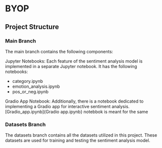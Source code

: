 # BYOP
## Project Structure
### Main Branch
The main branch contains the following components:

Jupyter Notebooks: Each feature of the sentiment analysis model is implemented in a separate Jupyter notebook. It has the following notebooks:
- category.ipynb
- emotion_analysis.ipynb
- pos_or_neg.ipynb

Gradio App Notebook: Additionally, there is a notebook dedicated to implementing a Gradio app for interactive sentiment analysis. [Gradio_app.ipynb]{Gradio app.ipynb} notebbok is meant for the same

### Datasets Branch
The datasets branch contains all the datasets utilized in this project. These datasets are used for training and testing the sentiment analysis model. 
